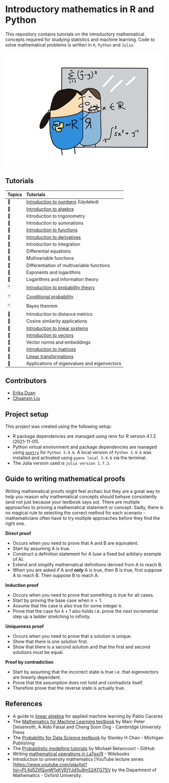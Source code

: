 # Introductory mathematics in R and Python    
This repository contains tutorials on the introductory mathematical concepts required for studying statistics and machine learning. Code to solve mathematical problems is written in `R`, `Python` and `Julia`.      

![](./figures/repo_logo.jpg)

## Tutorials    
|Topics|Tutorials|
|:-----|:--------|
|:1234:|[Introduction to numbers](./tutorials/numbers-introduction.md) (Updated)|    
|:1234:|[Introduction to algebra](./tutorials/algebra-introduction.md)|     
|:compass:|Introduction to trigonometry|    
|:cookie:|Introduction to summations|    
|:1234:|[Introduction to functions](./tutorials/functions-introduction.md)|   
|:roller_coaster:|[Introduction to derivatives](./tutorials/calculus-derivatives.md)|    
|:roller_coaster:| Introduction to integration |    
|:roller_coaster:| Differential equations |     
|:roller_coaster:| Multivariable functions  |      
|:roller_coaster:| Differentiation of multivariable functions  |    
|:1234:|Exponents and logarithms|   
|:1234:|Logarithms and information theory|  
|:black_joker:|[Introduction to probability theory](./tutorials/probability-introduction.md)|   
|:black_joker:|[Conditional probability](./tutorials/probability-conditional_probability.md)|   
|:black_joker:|Bayes theorem|   
|:compass:|Introduction to distance metrics|   
|:compass:|Cosine similarity applications|   
|:chopsticks:|[Introduction to linear systems](./tutorials/linear_algebra-linear_systems.md)|   
|:chopsticks:|[Introduction to vectors](./tutorials/linear_algebra-vectors.md)|   
|:chopsticks:|Vector norms and embeddings|    
|:department_store:|[Introduction to matrices](./tutorials/linear_algebra-matrices.md)|    
|:chopsticks:|[Linear transformations](./tutorials/linear_algebra-linear_transformations.md)|    
|:chopsticks:|Applications of eigenvalues and eigenvectors|      

## Contributors
+ [Erika Duan](https://github.com/erikaduan/)  
+ [Chuanxin Liu](https://github.com/codetrainee)   

## Project setup   
This project was created using the following setup:     
+ R package dependencies are managed using renv for R version 4.1.2 (2021-11-01).   
+ Python virtual environment and package dependencies are managed using [`poetry`](https://python-poetry.org/docs/basic-usage/) for `Python 3.9.6`. A local version of `Python 3.9.6` was installed and activated using `pyenv local 3.9.6` via the terminal.      
+ The Julia version used is `julia version 1.7.3`.    

## Guide to writing mathematical proofs    
Writing mathematical proofs might feel archaic but they are a great way to help you reason why mathematical concepts should behave consistently (and not just because your textbook says so). There are multiple approaches to proving a mathematical statement or concept. Sadly, there is no magical rule to selecting the correct method for each scenario - mathematicians often have to try multiple approaches before they find the right one.        

**Direct proof**   
+ Occurs when you need to prove that A and B are equivalent.   
+ Start by assuming A is true.   
+ Construct a definition statement for A (use a fixed but arbitary example of A).   
+ Extend and simplify mathematical definitions derived from A to reach B.   
+ When you are asked if A and **only** A is true, then B is true, first suppose A to reach B. Then suppose B to reach A.   

**Induction proof**  
+ Occurs when you need to prove that something is true for all cases.  
+ Start by proving the base case when $n = 1$.  
+ Assume that the case is also true for some integer $k$.  
+ Prove that the case for $k + 1$ also holds i.e. prove the next incremental step up a ladder stretching to infinity.  

**Uniqueness proof**  
+ Occurs when you need to prove that a solution is unique.  
+ Show that there is one solution first.   
+ Show that there is a second solution and that the first and second solutions must be equal.   

**Proof by contradiction**   
+ Start by assuming that the incorrect state is true i.e. that eigenvectors are linearly dependent.    
+ Prove that the assumption does not hold and contradicts itself.    
+ Therefore prove that the reverse state is actually true.   

## References  
+ A guide to [linear algebra](https://pabloinsente.github.io/intro-linear-algebra) for applied machine learning by Pablo Caceres
+ The [Mathematics for Machine Learning textbook](https://mml-book.github.io/book/mml-book.pdf) by Marc Peter Deisenroth, A Aldo Faisal and Cheng Soon Ong - Cambridge University Press
+ The [Probability for Data Science textbook](https://probability4datascience.com/) by Stanley H Chan - Michigan Publishing
+ The [Probabilistic modelling tutorials](https://betanalpha.github.io/writing/) by Michael Betancourt - GitHub
+ Writing [mathematical operations in LaTex/R](https://en.wikibooks.org/wiki/LaTeX/Mathematics#Fractions_and_Binomials) - Wikibooks  
+ Introduction to university mathematics [YouTube lecture series ]https://www.youtube.com/playlist?list=PL4d5ZtfQonW1xKVEtYJd1iu9m52ATG7SV by the Department of Mathematics - Oxford University.  
